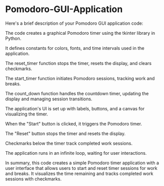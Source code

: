 # Pomodoro-GUI-Application
Here's a brief description of your Pomodoro GUI application code:

The code creates a graphical Pomodoro timer using the tkinter library in Python.

It defines constants for colors, fonts, and time intervals used in the application.

The reset_timer function stops the timer, resets the display, and clears checkmarks.

The start_timer function initiates Pomodoro sessions, tracking work and breaks.

The count_down function handles the countdown timer, updating the display and managing session transitions.

The application's UI is set up with labels, buttons, and a canvas for visualizing the timer.

When the "Start" button is clicked, it triggers the Pomodoro timer.

The "Reset" button stops the timer and resets the display.

Checkmarks below the timer track completed work sessions.

The application runs in an infinite loop, waiting for user interactions.

In summary, this code creates a simple Pomodoro timer application with a user interface that allows users to start and reset timer sessions for work and breaks. It visualizes the time remaining and tracks completed work sessions with checkmarks.
